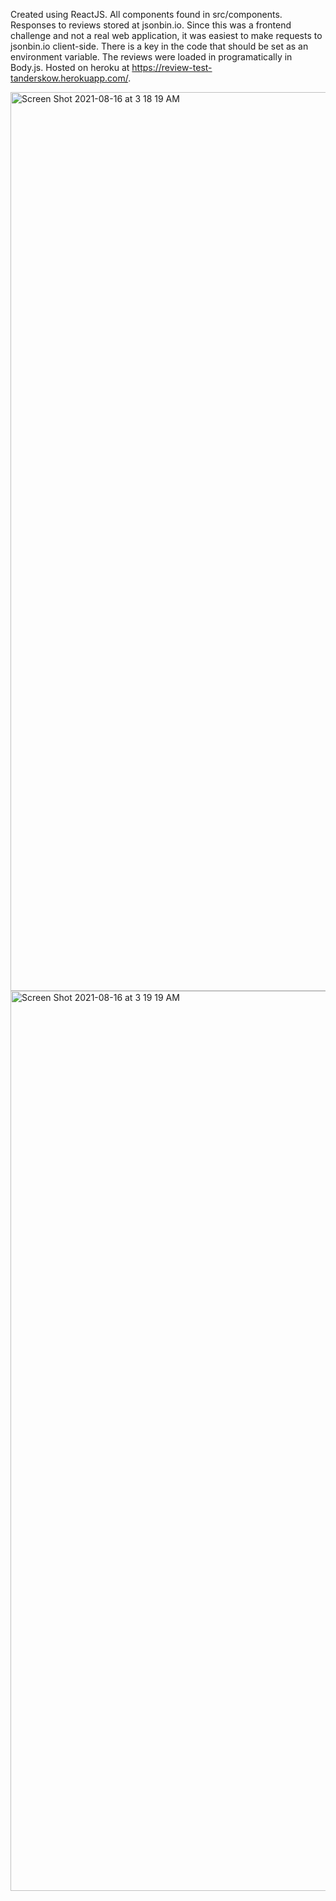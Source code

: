 Created using ReactJS.
All components found in src/components.
Responses to reviews stored at jsonbin.io.
Since this was a frontend challenge and not a real web application, it was easiest to make requests to jsonbin.io client-side.
There is a key in the code that should be set as an environment variable.
The reviews were loaded in programatically in Body.js. Hosted on heroku at https://review-test-tanderskow.herokuapp.com/.

<img width="1438" alt="Screen Shot 2021-08-16 at 3 18 19 AM" src="https://user-images.githubusercontent.com/41391604/129533274-7c335d9e-a60e-4b34-b70a-d2963507e092.png">
<img width="1440" alt="Screen Shot 2021-08-16 at 3 19 19 AM" src="https://user-images.githubusercontent.com/41391604/129533430-227365f4-604a-441e-ae1a-d828589f038e.png">

